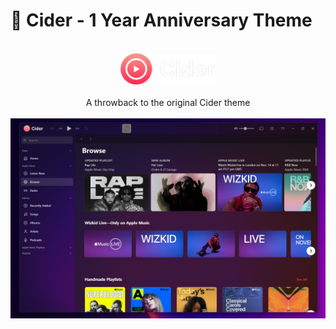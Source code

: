# 🎉 Cider - 1 Year Anniversary Theme
<br>
<center>
<img src="./logotmp.png" width="30%"/>
<br>
<br>
A throwback to the original Cider theme
</center>
<br>
<img src="./screenshot.png"/>
